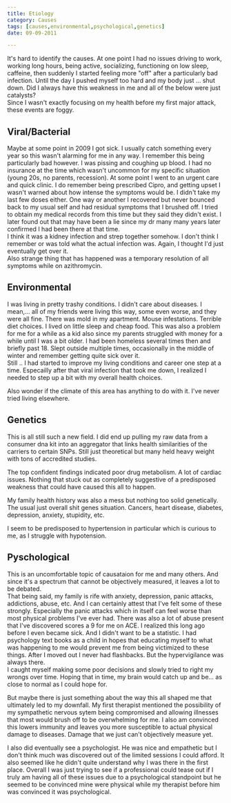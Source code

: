 ```yaml
---
title: Etiology
category: Causes
tags: [causes,environmental,psychological,genetics]
date: 09-09-2011

---
```


It's hard to identify the causes. At one point I had no issues driving to work, working long hours, being active, socializing, functioning on low sleep, caffeine, then suddenly I started feeling more "off" after a particularly bad infection. Until the day I pushed myself too hard and my body just ... shut down. Did I always have this weakness in me and all of the below were just catalysts?   
Since I wasn't exactly focusing on my health before my first major attack, these events are foggy. 



##  Viral/Bacterial
Maybe at some point in 2009 I got sick. I usually catch something every year so this wasn't alarming for me in any way. I remember this being particularly bad however. I was pissing and coughing up blood. I had no insurance at the time which wasn't uncommon for my specific situation (young 20s, no parents, recession). At some point I went to an urgent care and quick clinic. I do remember being prescribed Cipro, and getting upset I wasn't warned about how intense the symptoms would be. I didn't take my last few doses either. One way or another I recovered but never bounced back to my usual self and had residual symptoms that I brushed off. I tried to obtain my medical records from this time but they said they didn't exist. I later found out that may have been a lie since my dr many many years later confirmed I had been there at that time.  
I think it was a kidney infection and strep together somehow. I don't think I remember or was told what the actual infection was. Again, I thought I'd just eventually get over it.  
Also strange thing that has happened was a temporary resolution of all symptoms while on azithromycin. 

## Environmental 

I was living in pretty trashy conditions. I didn't care about diseases. I mean,... all of my friends were living this way, some even worse, and they were all fine. There was mold in my apartment. Mouse infestations. Terrible diet choices. I lived on little sleep and cheap food. This was also a problem for me for a while as a kid also since my parents struggled with money for a while until I was a bit older. 
I had been homeless several times then and briefly past 18. Slept outside multiple times, occasionally in the middle of winter and remember getting quite sick over it.  
Still .. I had started to improve my living conditions and career one step at a time. Especailly after that viral infection that took me down, I realized I needed to step up a bit with my overall health choices. 

Also wonder if the climate of this area has anything to do with it. I've never tried living elsewhere. 

## Genetics

This is all still such a new field. I did end up pulling my raw data from a consumer dna kit into an aggregator that links health similarities of the carriers to certain SNPs. Still just theoretical but many held heavy weight with tons of accredited studies. 

The top confident findings indicated poor drug metabolism. A lot of cardiac issues. Nothing that stuck out as completely suggestive of a predisposed weakness that could have caused this all to happen. 

My family health history was also a mess but nothing too solid genetically. The usual just overall shit genes situation. Cancers, heart disease, diabetes, depression, anxiety, stupidity, etc. 

I seem to be predisposed to hypertension in particular which is curious to me, as I struggle with hypotension. 


## Pyschological

This is an uncomfortable topic of causataion for me and many others. 
And since it's a spectrum that cannot be objectively measured, it leaves a lot to be debated.  
That being said, my family is rife with anxiety, depression, panic attacks, addictions, abuse, etc. And I can certainly attest that I've felt some of these strongly. Especially the panic attacks which in itself can feel worse than most physical problems I've ever had. There was also a lot of abuse present that I've discovered scores a 9 for me on ACE. I realized this long ago before I even became sick. And I didn't want to be a statistic. I had psychology text books as a child in hopes that educating myself to what was happening to me would prevent me from being victimized to these things. After I moved out I never had flashbacks. But the hypervigilance was always there.  
I caught myself making some poor decisions and slowly tried to right my wrongs over time. Hoping that in time, my brain would catch up and be... as close to normal as I could hope for.   
  
But maybe there is just something about the way this all shaped me that ultimately led to my downfall. 
My first therapist mentioned the possibility of my sympathetic nervous sytem being compromised and allowing illnesses that most would brush off to be overwhelming for me. 
I also am convinced this lowers immunity and leaves you more susceptible to actual physical damage to diseases. Damage that we just can't objectively measure yet. 

I also did eventually see a psychologist. He was nice and empathetic but I don't think much was discovered out of the limited sessions I could afford. It also seemed like he didn't quite understand why I was there in the first place.  Overall I was just trying to see if a professional could tease out if I truly am having all of these issues due to a psychological standpoint but he seemed to be convinced mine were physical while my therapist before him was convinced it was psychological. 



































